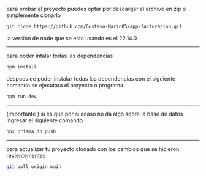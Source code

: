 para probar el proyecto puedes optar por descargar el archivo en zip o simplemente clonarlo
```sh
git clone https://github.com/Gustavo-Marin05/app-facturacion.git
```

la version de node que se esta usando es el 22.14.0

---
para poder intalar todas las dependencias 

```sh
npm install
```

despues de poder instalar todas las dependencias 
con el siguiente comando se ejecutara el proyecto o programa
```sh
npm run dev
```

---

(importante )
si es que por si acaso no da algo sobre la base de datos ingresar el siguiente comando
```sh
npx prisma db push
```


---
para actualizar tu proyecto clonado con los cambios que se hicieron recientementes
```sh
git pull origin main

```
